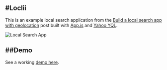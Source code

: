 #Loclii
---

This is an example local search application from the
[Build a local search app with geolocation](http://codoki.github.io/2015/08/07/build-a-local-search-app-with-geo) post
built with [App.js](https://github.com/kikinteractive/app) and [Yahoo
YQL](https://developer.yahoo.com/yql).

![Local Search
App](https://raw.githubusercontent.com/codoki/codoki.github.io/master/public/img/tuts/loclii-demo.gif)


##Demo
---

See a working [demo here](http://cdmedia.github.io/loclii).
